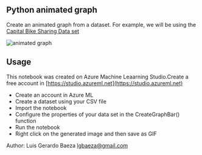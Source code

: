 ## Python animated graph

Create an animated graph from a dataset. For example, we will be using the [Capital Bike Sharing Data set](https://archive.ics.uci.edu/ml/datasets/bike+sharing+dataset)

![animated graph](https://github.com/lgbaeza/py-animated-graph/raw/master/sample_bike.gif)

## Usage

This notebook was created on Azure Machine Leaarning Studio.Create a free account in [https://studio.azureml.net](https://studio.azureml.net)

* Create an account in Azure ML
* Create a dataset using your CSV file
* Import the notebook
* Configure the properties of your data set in the CreateGraphBar() function
* Run the notebook
* Right click on the generated image and then save as GIF

Author: Luis Gerardo Baeza
lgbaeza@gmail.com